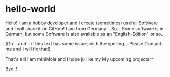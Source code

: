 # hello-world

Hello!
I am a hobby developer and I create (sometimes) usefull Software and I will share it on GitHub!
I am from Germany... So... Some software is in German, but some Software is also available as an "English-Edition" or so...

(Oh... and... if this text has some issues with the spelling... Please Contact me and I will fix that!)


That's all! I am miniMola and I hope ju like my My upcoming projects^^




Bye..!
